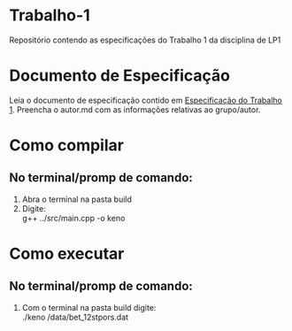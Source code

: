 # Trabalho-1
Repositório contendo as especificações do Trabalho 1 da disciplina de LP1

# Documento de Especificação

Leia o documento de especificação contido em [Especificação do Trabalho 1](https://docs.google.com/document/d/1nwQxiP9YQzU3O-H4YQMqWRtylqO1AOke8y1rQF7cPEc/edit?usp=sharing). Preencha o autor.md com as informações relativas ao grupo/autor.

# Como compilar

<h2>No terminal/promp de comando:</h2>
<ol>
    <li>Abra o terminal na pasta build </li>
    <li>Digite: </br> g++ ../src/main.cpp -o keno </li>
</ol>

# Como executar

<h2>No terminal/promp de comando:</h2> 
<ol>
    <li>Com o terminal na pasta build digite:</br> ./keno /data/bet_12stpors.dat</li>
</ol>